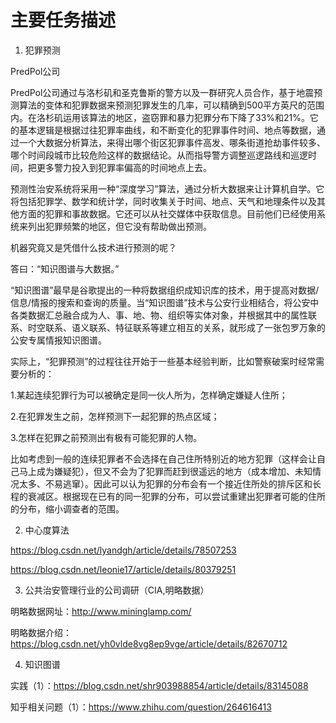 # 主要任务描述
1. 犯罪预测

PredPol公司

PredPol公司通过与洛杉矶和圣克鲁斯的警方以及一群研究人员合作，基于地震预测算法的变体和犯罪数据来预测犯罪发生的几率，可以精确到500平方英尺的范围内。在洛杉矶运用该算法的地区，盗窃罪和暴力犯罪分布下降了33%和21%。它的基本逻辑是根据过往犯罪率曲线，和不断变化的犯罪事件时间、地点等数据，通过一个大数据分析算法，来得出哪个街区犯罪事件高发、哪条街道抢劫事件较多、哪个时间段城市比较危险这样的数据结论。从而指导警方调整巡逻路线和巡逻时间，把更多警力投入到犯罪率偏高的时间地点上去。

预测性治安系统将采用一种“深度学习”算法，通过分析大数据来让计算机自学。它将包括犯罪学、数学和统计学，同时收集关于时间、地点、天气和地理条件以及其他方面的犯罪和事故数据。它还可以从社交媒体中获取信息。目前他们已经使用系统来列出犯罪频繁的地区，但它没有帮助做出预测。


机器究竟又是凭借什么技术进行预测的呢？

答曰：“知识图谱与大数据。”

“知识图谱”最早是谷歌提出的一种将数据组织成知识库的技术，用于提高对数据/信息/情报的搜索和查询的质量。当“知识图谱”技术与公安行业相结合，将公安中各类数据汇总融合成为人、事、地、物、组织等实体对象，并根据其中的属性联系、时空联系、语义联系、特征联系等建立相互的关系，就形成了一张包罗万象的公安专属情报知识图谱。

实际上，“犯罪预测”的过程往往开始于一些基本经验判断，比如警察破案时经常需要分析的：

1.某起连续犯罪行为可以被确定是同一伙人所为，怎样确定嫌疑人住所；

2.在犯罪发生之前，怎样预测下一起犯罪的热点区域；

3.怎样在犯罪之前预测出有极有可能犯罪的人物。

比如考虑到一般的连续犯罪者不会选择在自己住所特别近的地方犯罪（这样会让自己马上成为嫌疑犯），但又不会为了犯罪而赶到很遥远的地方（成本增加、未知情况太多、不易逃窜）。因此可以认为犯罪的分布会有一个接近住所处的排斥区和长程的衰减区。根据现在已有的同一犯罪的分布，可以尝试重建出犯罪者可能的住所的分布，缩小调查者的范围。





2. 中心度算法

https://blog.csdn.net/lyandgh/article/details/78507253

https://blog.csdn.net/leonie17/article/details/80379251


3. 公共治安管理行业的公司调研（CIA,明略数据）

明略数据网址：http://www.mininglamp.com/

明略数据介绍：https://blog.csdn.net/yh0vlde8vg8ep9vge/article/details/82670712

4. 知识图谱

实践（1）：https://blog.csdn.net/shr903988854/article/details/83145088

知乎相关问题（1）：https://www.zhihu.com/question/264616413



